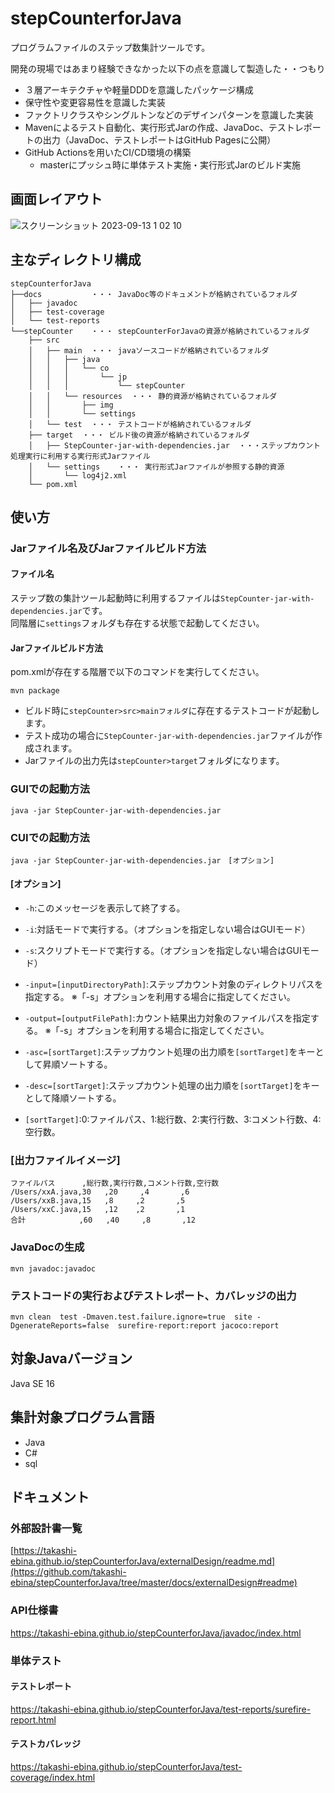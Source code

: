 # stepCounterforJava
プログラムファイルのステップ数集計ツールです。

開発の現場ではあまり経験できなかった以下の点を意識して製造した・・つもり

- ３層アーキテクチャや軽量DDDを意識したパッケージ構成
-  保守性や変更容易性を意識した実装
- ファクトリクラスやシングルトンなどのデザインパターンを意識した実装
- Mavenによるテスト自動化、実行形式Jarの作成、JavaDoc、テストレポートの出力（JavaDoc、テストレポートはGitHub Pagesに公開）
- GitHub Actionsを用いたCI/CD環境の構築
    - masterにプッシュ時に単体テスト実施・実行形式Jarのビルド実施

## 画面レイアウト
![スクリーンショット 2023-09-13 1 02 10](https://github.com/takashi-ebina/stepCounterforJava/assets/40939908/b7e68a9e-2ec4-4ce4-af4a-a3bb5b37d18a)

## 主なディレクトリ構成
```
stepCounterforJava
├──docs           ・・・ JavaDoc等のドキュメントが格納されているフォルダ
│   ├── javadoc
│   ├── test-coverage
│   └── test-reports
└──stepCounter    ・・・ stepCounterForJavaの資源が格納されているフォルダ
    ├── src
    │   ├── main  ・・・ javaソースコードが格納されているフォルダ
    │   │   ├── java
    │   │   │   └── co
    │   │   │       └── jp
    │   │   │           └── stepCounter
    │   │   └── resources  ・・・ 静的資源が格納されているフォルダ
    │   │       ├── img
    │   │       └── settings
    │   └── test  ・・・ テストコードが格納されているフォルダ
    ├── target  ・・・ ビルド後の資源が格納されているフォルダ
    │   ├── StepCounter-jar-with-dependencies.jar  ・・・ステップカウント処理実行に利用する実行形式Jarファイル
    │   └── settings    ・・・ 実行形式Jarファイルが参照する静的資源
    │       └── log4j2.xml
    └── pom.xml  
```

## 使い方
### Jarファイル名及びJarファイルビルド方法
#### ファイル名
ステップ数の集計ツール起動時に利用するファイルは`StepCounter-jar-with-dependencies.jar`です。<br>
同階層に`settings`フォルダも存在する状態で起動してください。

#### Jarファイルビルド方法
pom.xmlが存在する階層で以下のコマンドを実行してください。
```
mvn package
```
 * ビルド時に`stepCounter>src>mainフォルダ`に存在するテストコードが起動します。
 * テスト成功の場合に`StepCounter-jar-with-dependencies.jar`ファイルが作成されます。
 * Jarファイルの出力先は`stepCounter>target`フォルダになります。

### GUIでの起動方法
```
java -jar StepCounter-jar-with-dependencies.jar
```

### CUIでの起動方法
```
java -jar StepCounter-jar-with-dependencies.jar　[オプション]
```

#### [オプション]
 * `-h`:このメッセージを表示して終了する。

 * `-i`:対話モードで実行する。（オプションを指定しない場合はGUIモード）

 * `-s`:スクリプトモードで実行する。（オプションを指定しない場合はGUIモード）

 * `-input=[inputDirectoryPath]`:ステップカウント対象のディレクトリパスを指定する。 ※「-s」オプションを利用する場合に指定してください。

 * `-output=[outputFilePath]`:カウント結果出力対象のファイルパスを指定する。 ※「-s」オプションを利用する場合に指定してください。

 * `-asc=[sortTarget]`:ステップカウント処理の出力順を`[sortTarget]`をキーとして昇順ソートする。

 * `-desc=[sortTarget]`:ステップカウント処理の出力順を`[sortTarget]`をキーとして降順ソートする。
 * `[sortTarget]`:0:ファイルパス、1:総行数、2:実行行数、3:コメント行数、4:空行数。

### [出力ファイルイメージ]
```
ファイルパス      ,総行数,実行行数,コメント行数,空行数
/Users/xxA.java,30   ,20     ,4       ,6
/Users/xxB.java,15   ,8     ,2       ,5
/Users/xxC.java,15   ,12    ,2       ,1
合計            ,60   ,40     ,8       ,12
```
### JavaDocの生成
```
mvn javadoc:javadoc
```

### テストコードの実行およびテストレポート、カバレッジの出力
```
mvn clean  test -Dmaven.test.failure.ignore=true  site -DgenerateReports=false  surefire-report:report jacoco:report
```
## 対象Javaバージョン
Java SE 16

## 集計対象プログラム言語
 * Java
 * C#
 * sql

## ドキュメント
### 外部設計書一覧
[https://takashi-ebina.github.io/stepCounterforJava/externalDesign/readme.md](https://github.com/takashi-ebina/stepCounterforJava/tree/master/docs/externalDesign#readme)
### API仕様書
https://takashi-ebina.github.io/stepCounterforJava/javadoc/index.html
### 単体テスト
#### テストレポート
https://takashi-ebina.github.io/stepCounterforJava/test-reports/surefire-report.html
#### テストカバレッジ
https://takashi-ebina.github.io/stepCounterforJava/test-coverage/index.html

